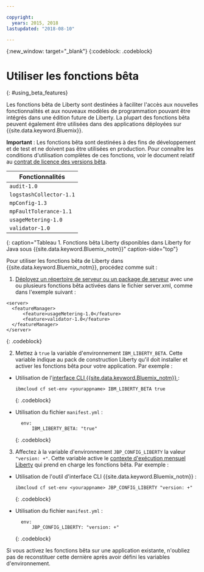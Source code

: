 ```yaml
---

copyright:
  years: 2015, 2018
lastupdated: "2018-08-10"

---
```


{:new_window: target="_blank"}
{:codeblock: .codeblock}

# Utiliser les fonctions bêta
{: #using_beta_features}

Les fonctions bêta de Liberty sont destinées à faciliter l'accès aux nouvelles fonctionnalités et aux nouveaux modèles de programmation pouvant être intégrés dans une édition future de Liberty. La plupart des fonctions bêta peuvent également être utilisées dans des applications déployées sur {{site.data.keyword.Bluemix}}.

**Important** : Les fonctions bêta sont destinées à des fins de développement et de test et ne doivent pas être utilisées en production. Pour connaître les conditions d'utilisation complètes de ces fonctions, voir le document relatif au [contrat de licence des versions bêta](http://public.dhe.ibm.com/ibmdl/export/pub/software/websphere/wasdev/downloads/wlp/beta/lafiles/en.html).

| Fonctionnalités |
| ------ |
| `audit-1.0` |
| `logstashCollector-1.1` |
| `mpConfig-1.3` |
| `mpFaultTolerance-1.1` |
| `usageMetering-1.0` |
| `validator-1.0` |
{: caption="Tableau 1. Fonctions bêta Liberty disponibles dans Liberty for Java sous {{site.data.keyword.Bluemix_notm}}" caption-side="top"}

Pour utiliser les fonctions bêta de Liberty dans {{site.data.keyword.Bluemix_notm}}, procédez comme suit :

1. [Déployez un répertoire de serveur ou un package de serveur](optionsForPushing.html) avec une ou plusieurs fonctions bêta activées dans le fichier server.xml, comme dans l'exemple suivant :

  ```
<server>
    <featureManager>
        <feature>usageMetering-1.0</feature>
        <feature>validator-1.0</feature>
    </featureManager>
</server>
  ```
  {: .codeblock}

2.  Mettez à `true` la variable d'environnement `IBM_LIBERTY_BETA`. Cette variable indique au pack de construction Liberty qu'il doit installer et activer les fonctions bêta pour votre application.  Par exemple :
  * Utilisation de l'[interface CLI {{site.data.keyword.Bluemix_notm}} ](../../cli/reference/bluemix_cli/download_cli.html):
    ```
    ibmcloud cf set-env <yourappname> IBM_LIBERTY_BETA true
    ```
    {: .codeblock}

  * Utilisation du fichier `manifest.yml` :
    ```
      env:
          IBM_LIBERTY_BETA: "true"
    ```
    {: .codeblock}

3. Affectez à la variable d'environnement `JBP_CONFIG_LIBERTY` la valeur `"version: +"`. Cette variable active le [contexte d'exécution mensuel Liberty](buildpackDefaults.html#liberty_versions) qui prend en charge les fonctions bêta. Par exemple :
  * Utilisation de l'outil d'interface CLI {{site.data.keyword.Bluemix_notm}} :
    ```
    ibmcloud cf set-env <yourappname> JBP_CONFIG_LIBERTY "version: +"
    ```
    {: .codeblock}

  * Utilisation du fichier `manifest.yml` :
    ```
      env:
          JBP_CONFIG_LIBERTY: "version: +"
    ```
    {: .codeblock}

Si vous activez les fonctions bêta sur une application existante, n'oubliez pas de reconstituer cette dernière après avoir défini les variables d'environnement.
